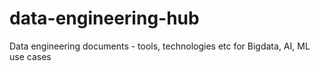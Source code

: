 # data-engineering-hub
Data engineering documents - tools, technologies etc for Bigdata, AI, ML use cases
